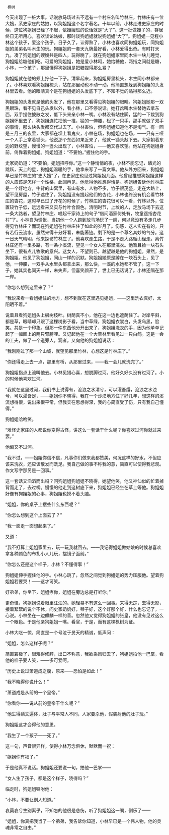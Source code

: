      枫树 

   今天出现了一桩大事。话说放马场过去不远有一个村庄名叫竹林庄，竹林庄有一位大嫂，系史家庄的姑娘，以狗姐姐这个名字著名。十年以前，小林走进史家庄的时候，这位狗姐姐已经了不起，依嫂嫂班的说话就是“大了”。这一批做嫂子的，群居终日无所用心，喜欢谈论姑娘，那时谈狗姐姐就说狗姐姐“大了”。狗姐姐一见程小林这个孩子，爱这个孩子。日子久了，认得熟了，小林也喜欢同狗姐姐玩，同狗姐姐的弟弟名叫木生的玩。狗姐姐的一套天九牌最好看，小林爱得出奇。有时打天九，凑了狗姐姐的嫂嫂共是四人，玩得晚了，就在狗姐姐家里同木生一块儿睡觉，狗姐姐给糖他们吃。可爱的狗姐姐，她是爱小林呵，她给糖他，两指之间就是糖，小林，一个孩子，那里懂得狗姐姐是把糖捏得那么紧？

   狗姐姐就在他的颊上拧他一下子。清早起来，狗姐姐房里梳头，木生同小林都来了。小林喜欢看狗姐姐梳头，站在那里动也不动一动。他简直想躲到狗姐姐的头发林里去看。他的眼睛真个是在狗姐姐的头发底下了，不知不觉的贴得那么近。

   狗姐姐的头发就是他的头发了，他在那里又看得见狗姐姐的眼睛。狗姐姐她那一双黑眼珠，看不见自己头发以外，看小林，口不停说话。她打岔叫木生替她去拿东西，双手捏住披散之发，低下头来亲小林一嘴。小林没有站住脚，猛的一下栽到狗姐姐怀里去了，狗姐姐连忙把他一推，猛的一伸腰，松了一只手，那手就做了双手的事情，那么快头发都交代过去了。小林害怕，但狗姐姐知道他不是淘气。有一回是三月三的夜里，大家都在坝上看鬼火，小林在场，狗姐姐也在场，——只有三哑一个人手上拿着锄头，他说那个东西如果近来了，他就一锄头敲下去。大家朝着东边的野坟望，慢慢的一盏火出现了，小林害怕，——他又喜欢望。他站在狗姐姐身前，倚靠着狗姐姐。狗姐姐道：“不要怕。”握住他的手。

   史家奶奶道：“不要怕，姐姐招呼你。”这一个静悄悄的夜，小林不能忘记，燐光的跳跃，天上的星，狗姐姐温暖的手，他拿来写了一篇文章。他从外方回来，狗姐姐早已是竹林庄的“史大嫂”了，在史家庄也见过狗姐姐几面。他曾经推想狗姐姐这样的人应该是怎样一个性格，此回再见，他觉得他推想得恰是。狗姐姐告诉他竹林庄是一个好地方，牛背的山窝里，有山有水，人物不多，竹子很茂盛，走在大路上，望不见房屋，竹子遮住了。狗姐姐没有提起他们的杏花，小林也终没有机会看竹林庄的杏花，这时早已过了开花的时候了，竹林庄的杏花很可以一看，竹林以外，位置较竹子低，远远看来又实与竹叶合颜色。清明时节，上坟的人，走放马场下去这一条大路者，望见竹林庄、唱起千家诗上的句子“借问酒家何处有，牧童遥指杏花村”了。小林自为惆怅，当初他一个人跑到放马场玩了一趟，何以竟没有多走几步得见竹林庄？而现在狗姐姐在竹林庄住了如此的岁月了。伤感，这人实在有的，只有若行云流水，虽然来得十分好看，未能著迹。剩下的是一个尊名其妙的气分。这一日天气晴明，他来探访竹林庄了。他喜欢走生路，于是不走大路循山径走。离竹林庄还有一里多路，有一条小溪流，望见一个女人在那里浣衣。他暂且捡一块石头坐下，很有点儿牧歌的意兴。这女人，不望则已，越望越是他的狗姐姐。果然，是狗姐姐。他见了狗姐姐，同山一样的沉默。狗姐姐她原是蹲在一块石头上，见了他，一伸腰，一双手从水里头都拿出来，那么快，一溪的水她都不管了。这一下子，她其实也同天一样，未失声，但喜笑颜开了，世上已无话说了。小林还隔在那一岸。

   “你怎么想到这里来了？”

   “我说来看一看姐姐住的地方，想不到就在这里遇见姐姐，——这里洗衣真好，太阳晒不着。”

   说着且看狗姐姐头上枫树枝叶。树荫真不小，他在这一边也遮荫住了。对岸平斜，都是草，眼睛却只跟了这棵树影子看，当中草绿，狗姐姐衣裳白，头发乌黑，脸笑。共是一个印象。但那一件东西他分开出来了，狗姐姐洗衣的手，因为他单单记起了一幅画上的两只臂膊哩。又记起他在一个大草林里看见过一只白鸽。这是一会的工夫，做了一个道旁人，观者。又向他的狗姐姐说话：

   “我刚刚过了那一个山坡，就望见那里竹林，心想这是竹林庄了。”

   “你还得走上去一点，那里有桥，从那里过来，——我一会儿就洗完了。”

   狗姐姐指点上流叫他去。小林见猎心喜，想脱脚过河。他好久好久没有过河了。小的时候他喜欢过河。

   “我就在这里过河，我们书上说得有，沧浪之水清兮，可以濯吾缨，沧浪之水浊兮，可以濯吾足，——姐姐你不晓得，我在一个沙漠地方住了好几年，想这样的溪流想得很，说出来很平常，但我实在思想得深，我的心简直受了伤，只有我自己懂得。”

   狗姐姐哈哈笑。

   “难怪史家庄的人都说你变得古怪，讲这么一套话干什么呢？你喜欢过河你就过来罢。”

   他偏又不过河。

   “我不过，——姐姐你信不信，凡事你们做来我都赞美，何况这样的好水，不但应该来洗衣，还应该散发而洗足。我自己做的事不称我的意，简直可以使得我悲观。作文写字那另是一回事。”

   这一套话又滔滔而出吗？问狗姐姐狗姐姐不晓得，她望他笑，他又神仙似的忙着掉背而走了，去过桥。慢慢的他走到这树底下来，狗姐姐已经坐在草上等他。狗姐姐好像有狗姐姐的心事，狗姐姐也摸不着头脑。

   “姐姐，你的桌子上摆些什么东西呢？”

   “你怎么想到这个上面去了？”

   “我一面走一面想起来了。”

   又道：

   “我不打算上姐姐家里去，玩一玩我就回去。——我记得姐姐做姑娘的时候总喜欢拿各种颜色的布扎小人儿玩，摆镜子面前。”

   “你怎么还是这个样子，小林？不懂得事！”

   狗姐姐伸手握住他的手。小林心跳了，忽然之间觉到狗姐姐的势力压服他。望着狗姐姐若要哭！——这才可笑。

   好弟弟，你坐下，姐姐疼你，姐姐在旁边总是打听你。”

   更奇怪，狗姐姐说着眼里汪汪的。她轻易不有这么一回事。来得无踪，去得无影，接着絮絮的说个不休，问史家奶奶好，琴子好，这个好那个好，什么也忘记了，一心说。小林坐在一边麒麟一样的善。忽然他又觉得狗姐姐的张皇，他没有见过这么一个眼色。于是他亲狗姐姐一嘴。看官，于是，而有这棵枫树为证。

   小林大吃一惊，简直是一个号泣于旻天的精诚，低声问：

   “姐姐，怎么这样子呢？”

   简直窘极了，很难得修辞，出口不称意，我欲乘风归去了，狗姐姐拍他一巴掌，看他的样子要人笑，——多可爱呵。

   “历史上说过萧道成之腹，原来——恐怕是如此！”

   “我不晓得你说什么！”

   “萧道成是从前的一个皇帝。”

   “你看你——说从前的皇帝干什么呢？”

   “他生得鳞文遍体，肚子与平常人不同，人家要杀他，假装射他的肚子玩。”

   狗姐姐这才会得他的意思。

   “我生了一个孩子——死了。”

   这一句，声音很异样，使得小林万念俱休，默默而一祝：

   “姐姐你有福了。”

   于是他真不说话。狗姐姐还要说一句，拍他一巴掌——

   “女人生了孩子，都是这个样子，晓得吗？”

   临走时，狗姐姐嘱咐他：

   “小林，不要让别人知道。”

   哀莫哀兮生别离乎，不知怎的他很是悲伤，听了狗姐姐这一嘱，倒乐了——

   “姐姐，你真把我当了一个弟弟，我告诉你知道，小林早已是一个伟人物，他的灵魂非常之自由。”


